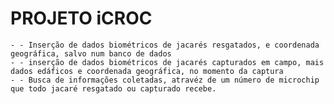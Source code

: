 # PROJETO iCROC
    - - Inserção de dados biométricos de jacarés resgatados, e coordenada geográfica, salvo num banco de dados
    - - inserção de dados biométricos de jacarés capturados em campo, mais dados edáficos e coordenada geográfica, no momento da captura
    - - Busca de informações coletadas, atravéz de um número de microchip que todo jacaré resgatado ou capturado recebe.

#### 